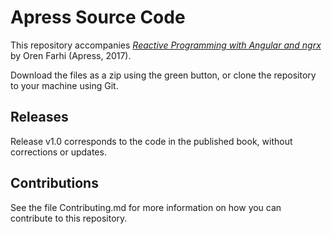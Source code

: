 # Apress Source Code

This repository accompanies [*Reactive Programming with Angular and ngrx*](http://www.apress.com/9781484226193) by Oren Farhi (Apress, 2017).

[comment]: #cover


Download the files as a zip using the green button, or clone the repository to your machine using Git.

## Releases

Release v1.0 corresponds to the code in the published book, without corrections or updates.

## Contributions

See the file Contributing.md for more information on how you can contribute to this repository.

